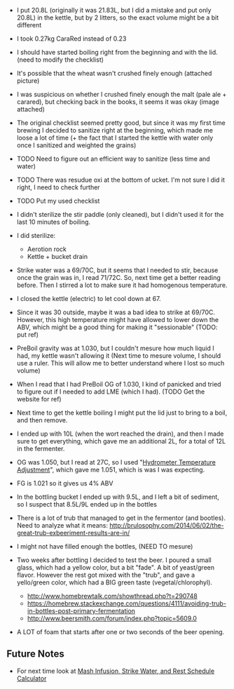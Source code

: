 * I put 20.8L (originally it was 21.83L, but I did a mistake and put only 20.8L) in the kettle, but by 2 litters, so the exact volume might be a bit different
* I took 0.27kg CaraRed instead of 0.23
* I should have started boiling right from the beginning and with the lid. (need to modify the checklist)
* It's possible that the wheat wasn't crushed finely enough (attached picture)
* I was suspicious on whether I crushed finely enough the malt (pale ale + carared), but checking back in the books, it seems it was okay (image attached)
* The original checklist seemed pretty good, but since it was my first time brewing I decided to sanitize right at the beginning, which made me loose a lot of time (+ the fact that I started the kettle with water only once I sanitized and weighted the grains)
* TODO Need to figure out an efficient way to sanitize (less time and water)
* TODO There was resudue oxi at the bottom of ucket. I'm not sure I did it right, I need to check further
* TODO Put my used checklist
* I didn't sterilize the stir paddle (only cleaned), but I didn't used it for the last 10 minutes of boiling.
* I did sterilize:
    * Aerotion rock
    * Kettle + bucket drain
* Strike water was a 69/70C, but it seems that I needed to stir, because once the grain was in, I read 71/72C. So, next time get a better reading before. Then I stirred a lot to make sure it had homogenous temperature.
* I closed the kettle (electric) to let cool down at 67.
* Since it was 30 outside, maybe it was a bad idea to strike at 69/70C. However, this high temperature might have allowed to lower down the ABV, which might be a good thing for making it "sessionable" (TODO: put ref)
* PreBoil gravity was at 1.030, but I couldn't mesure how much liquid I had, my kettle wasn't allowing it (Next time to mesure volume, I should use a ruler. This will allow me to better understand where I lost so much volume)
* When I read that I had PreBoil OG of 1.030, I kind of panicked and tried to figure out if I needed to add LME (which I had). (TODO Get the website for ref)
* Next time to get the kettle boiling I might put the lid just to bring to a boil, and then remove.
* I ended up with 10L (when the wort reached the drain), and then I made sure to get everything, which gave me an additional 2L, for a total of 12L in the fermenter.
* OG was 1.050, but I read at 27C, so I used "[Hydrometer Temperature Adjustment](https://www.brewersfriend.com/hydrometer-temp/)", which gave me 1.051, which is was I was expecting.
* FG is 1.021 so it gives us 4% ABV
* In the bottling bucket I ended up with 9.5L, and I left a bit of sediment, so I suspect that 8.5L/9L ended up in the bottles

* There is a lot of trub that managed to get in the fermentor (and bootles). Need to analyze what it means: 
http://brulosophy.com/2014/06/02/the-great-trub-exbeeriment-results-are-in/
* I might not have filled enough the bottles, (NEED TO mesure)
* Two weeks after bottling I decided to test the beer. I poured a small glass, which had a yellow color, but a bit "fade". A bit of yeast/green flavor. However the rest got mixed with the "trub", and gave a yello/green color, which had a BIG green taste (vegetal/chlorophyl). 
    * http://www.homebrewtalk.com/showthread.php?t=290748
    * https://homebrew.stackexchange.com/questions/4111/avoiding-trub-in-bottles-post-primary-fermentation
    * http://www.beersmith.com/forum/index.php?topic=5609.0
* A LOT of foam that starts after one or two seconds of the beer opening.

Future Notes
------------

* For next time look at [Mash Infusion, Strike Water, and Rest Schedule Calculator](https://www.brewersfriend.com/mash/)

